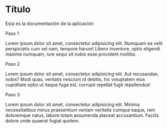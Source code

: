# Título

Esta es la documentación de la aplicación

Paso 1

Lorem ipsum dolor sit amet, consectetur adipisicing elit. Numquam ea velit perspiciatis cum vel nam, tempore harum! Libero inventore, optio eligendi maxime numquam, iure sequi sit nobis esse provident mollitia.


Paso 2

Lorem ipsum dolor sit amet, consectetur adipisicing elit. Aut recusandae, nobis? Modi quas, veritatis nesciunt id debitis, hic voluptatem eius cupiditate optio ut itaque fuga est, corrupti repellat fugit repellendus!

Paso 3 

Lorem ipsum dolor sit amet, consectetur adipisicing elit. Minima necessitatibus minus praesentium veniam veritatis cumque eaque, rem doloremque natus, labore totam assumenda placeat accusantium. Facilis dolore unde quaerat fugiat quidem.

